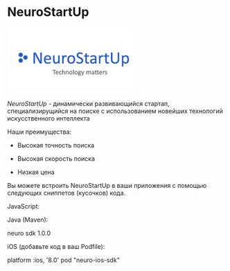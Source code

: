 # NeuroStartUp

![](logo.png)

*NeuroStartUp* - динамически развивающийся стартап, специализирущийся на поиске с использованием новейших технологий искусственного интеллекта

Наши преимущества:

* Высокая точность поиска

* Высокая скорость поиска

* Низкая цена

Вы можете встроить NeuroStartUp в ваши приложения с помощью следующих сниппетов (кусочков) кода.

JavaScript:

<script src="https://localhost/neuro.sdk.min.js"></script>


Java (Maven):

<dependency>
  <groupId>neuro</groupId>
  <artifactId>sdk</artifactId>
  <version>1.0.0</version>
</dependency>


iOS (добавьте код в ваш Podfile):

platform :ios, '8.0'
pod "neuro-ios-sdk"


